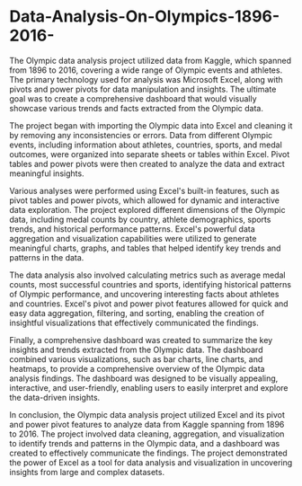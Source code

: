 # Data-Analysis-On-Olympics-1896-2016-

The Olympic data analysis project utilized data from Kaggle, which spanned from 1896 to 2016, covering a wide range of Olympic events and athletes. The primary technology used for analysis was Microsoft Excel, along with pivots and power pivots for data manipulation and insights. The ultimate goal was to create a comprehensive dashboard that would visually showcase various trends and facts extracted from the Olympic data.

The project began with importing the Olympic data into Excel and cleaning it by removing any inconsistencies or errors. Data from different Olympic events, including information about athletes, countries, sports, and medal outcomes, were organized into separate sheets or tables within Excel. Pivot tables and power pivots were then created to analyze the data and extract meaningful insights.

Various analyses were performed using Excel's built-in features, such as pivot tables and power pivots, which allowed for dynamic and interactive data exploration. The project explored different dimensions of the Olympic data, including medal counts by country, athlete demographics, sports trends, and historical performance patterns. Excel's powerful data aggregation and visualization capabilities were utilized to generate meaningful charts, graphs, and tables that helped identify key trends and patterns in the data.

The data analysis also involved calculating metrics such as average medal counts, most successful countries and sports, identifying historical patterns of Olympic performance, and uncovering interesting facts about athletes and countries. Excel's pivot and power pivot features allowed for quick and easy data aggregation, filtering, and sorting, enabling the creation of insightful visualizations that effectively communicated the findings.

Finally, a comprehensive dashboard was created to summarize the key insights and trends extracted from the Olympic data. The dashboard combined various visualizations, such as bar charts, line charts, and heatmaps, to provide a comprehensive overview of the Olympic data analysis findings. The dashboard was designed to be visually appealing, interactive, and user-friendly, enabling users to easily interpret and explore the data-driven insights.

In conclusion, the Olympic data analysis project utilized Excel and its pivot and power pivot features to analyze data from Kaggle spanning from 1896 to 2016. The project involved data cleaning, aggregation, and visualization to identify trends and patterns in the Olympic data, and a dashboard was created to effectively communicate the findings. The project demonstrated the power of Excel as a tool for data analysis and visualization in uncovering insights from large and complex datasets.
